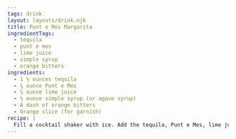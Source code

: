 ```yaml
---
tags: drink
layout: layouts/drink.njk
title: Punt e Mes Margarita
ingredientTags:
  - tequila
  - punt e mes
  - lime juice
  - simple syrup
  - orange bitters
ingredients:
  - 1 ½ ounces tequila
  - ¾ ounce Punt e Mes
  - ¾ ounce lime juice
  - ½ ounce simple syrup (or agave syrup)
  - A dash of orange bitters
  - Orange slice (for garnish)
recipe: |
  Fill a cocktail shaker with ice. Add the tequila, Punt e Mes, lime juice, simple syrup, and orange bitters. Shake until chilled. Strain into a rocks glass filled with ice cubes. Garish with an orange slice.
---
```

